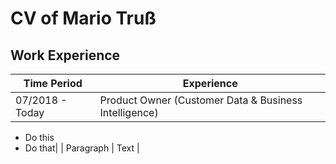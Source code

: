 # CV of Mario Truß

## Work Experience
| Time Period | Experience  |
| ----------- | ----------- |
| 07/2018 - Today | Product Owner (Customer Data & Business Intelligence)
* Do this
* Do that|
| Paragraph   | Text        |

